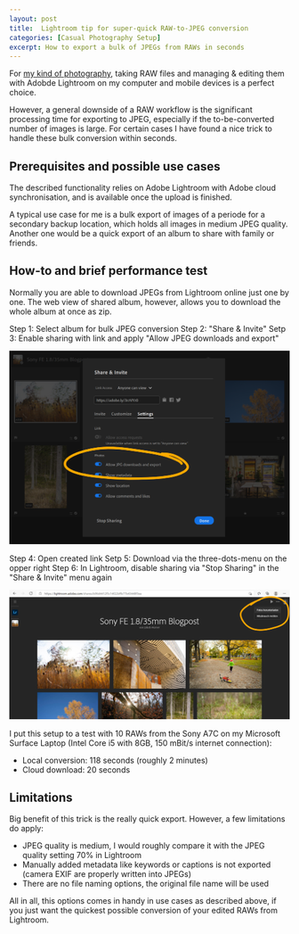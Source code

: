 ```yaml
---
layout: post
title:  Lightroom tip for super-quick RAW-to-JPEG conversion
categories: [Casual Photography Setup]
excerpt: How to export a bulk of JPEGs from RAWs in seconds
---
```


For [my kind of photography](https://jakobhuerner.github.io/leanest_highest_quality_casual_photography_setup/), taking RAW files and managing & editing them with Adobde Lightroom on my computer and mobile devices is a perfect choice. 

However, a general downside of a RAW workflow is the significant processing time for exporting to JPEG, especially if the to-be-converted number of images is large.
For certain cases I have found a nice trick to handle these bulk conversion within seconds.

## Prerequisites and possible use cases 

The described functionality relies on Adobe Lightroom with Adobe cloud synchronisation, and is available once the upload is finished.

A typical use case for me is a bulk export of images of a periode for a secondary backup location, which holds all images in medium JPEG quality. Another one would be a quick export of an album to share with family or friends. 

## How-to and brief performance test

Normally you are able to download JPEGs from Lightroom online just one by one. The web view of shared album, however, allows you to download the whole album at once as zip.

Step 1: Select album for bulk JPEG conversion
Step 2: "Share & Invite"
Setp 3: Enable sharing with link and apply "Allow JPEG downloads and export"
 
![Activate sharing in Adobe Lightroom](../images/20210403/lightroom-share-1.png)

Step 4: Open created link
Setp 5: Download via the three-dots-menu on the opper right
Step 6: In Lightroom, disable sharing via "Stop Sharing" in the "Share & Invite" menu again

![Activate sharing in Adobe Lightroom](../images/20210403/lightroom-share-2.png)

I put this setup to a test with 10 RAWs from the Sony A7C on my Microsoft Surface Laptop (Intel Core i5 with 8GB, 150 mBit/s internet connection):

- Local conversion: 118 seconds (roughly 2 minutes)
- Cloud download: 20 seconds


## Limitations

Big benefit of this trick is the really quick export. However, a few limitations do apply:
- JPEG quality is medium, I would roughly compare it with the JPEG quality setting 70% in Lightroom
- Manually added metadata like keywords or captions is not exported (camera EXIF are properly written into JPEGs)
- There are no file naming options, the original file name will be used

All in all, this options comes in handy in use cases as described above, if you just want the quickest possible conversion of your edited RAWs from Lightroom.
